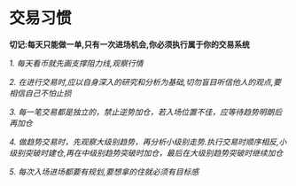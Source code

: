 # 交易习惯

**切记:每天只能做一单,只有一次进场机会,你必须执行属于你的交易系统**


_1. 每天看币就先画支撑阻力线,观察行情_

_2. 在进行交易时,应以自身深入的研究和分析为基础,切勿盲目听信他人的观点,要相信自己不怕止损_

_3. 每一笔交易都是独立的，禁止逆势加仓，若入场位置不佳，应等待趋势明朗后再加仓_

_4. 做趋势交易时，先观察大级别趋势，再分析小级别走势.执行交易时顺序相反,小级别突破时建仓,再在中级别趋势突破时加仓，最后在大级别趋势突破时继续加仓_

_5. 每次入场进场都要有规划,要想拿的住就必须有目标感_